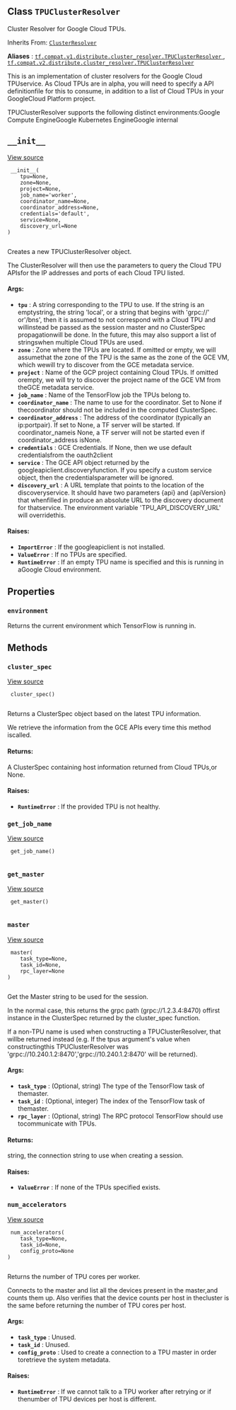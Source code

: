 

## Class  `TPUClusterResolver` 
Cluster Resolver for Google Cloud TPUs.

Inherits From: [ `ClusterResolver` ](https://tensorflow.google.cn/api_docs/python/tf/distribute/cluster_resolver/ClusterResolver)

**Aliases** : [ `tf.compat.v1.distribute.cluster_resolver.TPUClusterResolver` ](/api_docs/python/tf/distribute/cluster_resolver/TPUClusterResolver), [ `tf.compat.v2.distribute.cluster_resolver.TPUClusterResolver` ](/api_docs/python/tf/distribute/cluster_resolver/TPUClusterResolver)

This is an implementation of cluster resolvers for the Google Cloud TPUservice. As Cloud TPUs are in alpha, you will need to specify a API definitionfile for this to consume, in addition to a list of Cloud TPUs in your GoogleCloud Platform project.

TPUClusterResolver supports the following distinct environments:Google Compute EngineGoogle Kubernetes EngineGoogle internal

##  `__init__` 
[View source](https://github.com/tensorflow/tensorflow/blob/r2.0/tensorflow/python/distribute/cluster_resolver/tpu_cluster_resolver.py#L193-L331)

```
 __init__(
    tpu=None,
    zone=None,
    project=None,
    job_name='worker',
    coordinator_name=None,
    coordinator_address=None,
    credentials='default',
    service=None,
    discovery_url=None
)
 
```

Creates a new TPUClusterResolver object.

The ClusterResolver will then use the parameters to query the Cloud TPU APIsfor the IP addresses and ports of each Cloud TPU listed.

#### Args:
- **`tpu`** : A string corresponding to the TPU to use. If the string is an emptystring, the string 'local', or a string that begins with 'grpc://' or'/bns', then it is assumed to not correspond with a Cloud TPU and willinstead be passed as the session master and no ClusterSpec propagationwill be done. In the future, this may also support a list of stringswhen multiple Cloud TPUs are used.
- **`zone`** : Zone where the TPUs are located. If omitted or empty, we will assumethat the zone of the TPU is the same as the zone of the GCE VM, which wewill try to discover from the GCE metadata service.
- **`project`** : Name of the GCP project containing Cloud TPUs. If omitted orempty, we will try to discover the project name of the GCE VM from theGCE metadata service.
- **`job_name`** : Name of the TensorFlow job the TPUs belong to.
- **`coordinator_name`** : The name to use for the coordinator. Set to None if thecoordinator should not be included in the computed ClusterSpec.
- **`coordinator_address`** : The address of the coordinator (typically an ip:portpair). If set to None, a TF server will be started. If coordinator_nameis None, a TF server will not be started even if coordinator_address isNone.
- **`credentials`** : GCE Credentials. If None, then we use default credentialsfrom the oauth2client
- **`service`** : The GCE API object returned by the googleapiclient.discoveryfunction. If you specify a custom service object, then the credentialsparameter will be ignored.
- **`discovery_url`** : A URL template that points to the location of the discoveryservice. It should have two parameters {api} and {apiVersion} that whenfilled in produce an absolute URL to the discovery document for thatservice. The environment variable 'TPU_API_DISCOVERY_URL' will overridethis.


#### Raises:
- **`ImportError`** : If the googleapiclient is not installed.
- **`ValueError`** : If no TPUs are specified.
- **`RuntimeError`** : If an empty TPU name is specified and this is running in aGoogle Cloud environment.


## Properties


###  `environment` 
Returns the current environment which TensorFlow is running in.

## Methods


###  `cluster_spec` 
[View source](https://github.com/tensorflow/tensorflow/blob/r2.0/tensorflow/python/distribute/cluster_resolver/tpu_cluster_resolver.py#L388-L454)

```
 cluster_spec()
 
```

Returns a ClusterSpec object based on the latest TPU information.

We retrieve the information from the GCE APIs every time this method iscalled.

#### Returns:
A ClusterSpec containing host information returned from Cloud TPUs,or None.

#### Raises:
- **`RuntimeError`** : If the provided TPU is not healthy.


###  `get_job_name` 
[View source](https://github.com/tensorflow/tensorflow/blob/r2.0/tensorflow/python/distribute/cluster_resolver/tpu_cluster_resolver.py#L383-L386)

```
 get_job_name()
 
```

###  `get_master` 
[View source](https://github.com/tensorflow/tensorflow/blob/r2.0/tensorflow/python/distribute/cluster_resolver/tpu_cluster_resolver.py#L380-L381)

```
 get_master()
 
```

###  `master` 
[View source](https://github.com/tensorflow/tensorflow/blob/r2.0/tensorflow/python/distribute/cluster_resolver/tpu_cluster_resolver.py#L333-L378)

```
 master(
    task_type=None,
    task_id=None,
    rpc_layer=None
)
 
```

Get the Master string to be used for the session.

In the normal case, this returns the grpc path (grpc://1.2.3.4:8470) offirst instance in the ClusterSpec returned by the cluster_spec function.

If a non-TPU name is used when constructing a TPUClusterResolver, that willbe returned instead (e.g. If the tpus argument's value when constructingthis TPUClusterResolver was 'grpc://10.240.1.2:8470','grpc://10.240.1.2:8470' will be returned).

#### Args:
- **`task_type`** : (Optional, string) The type of the TensorFlow task of themaster.
- **`task_id`** : (Optional, integer) The index of the TensorFlow task of themaster.
- **`rpc_layer`** : (Optional, string) The RPC protocol TensorFlow should use tocommunicate with TPUs.


#### Returns:
string, the connection string to use when creating a session.

#### Raises:
- **`ValueError`** : If none of the TPUs specified exists.


###  `num_accelerators` 
[View source](https://github.com/tensorflow/tensorflow/blob/r2.0/tensorflow/python/distribute/cluster_resolver/tpu_cluster_resolver.py#L470-L511)

```
 num_accelerators(
    task_type=None,
    task_id=None,
    config_proto=None
)
 
```

Returns the number of TPU cores per worker.

Connects to the master and list all the devices present in the master,and counts them up. Also verifies that the device counts per host in thecluster is the same before returning the number of TPU cores per host.

#### Args:
- **`task_type`** : Unused.
- **`task_id`** : Unused.
- **`config_proto`** : Used to create a connection to a TPU master in order toretrieve the system metadata.


#### Raises:
- **`RuntimeError`** : If we cannot talk to a TPU worker after retrying or if thenumber of TPU devices per host is different.
